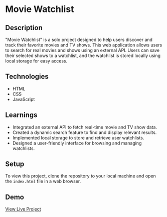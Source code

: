 # Movie Watchlist

## Description
"Movie Watchlist" is a solo project designed to help users discover and track their favorite movies and TV shows. This web application allows users to search for real movies and shows using an external API. Users can save their selected shows to a watchlist, and the watchlist is stored locally using local storage for easy access.

## Technologies
- HTML
- CSS
- JavaScript

## Learnings
- Integrated an external API to fetch real-time movie and TV show data.
- Created a dynamic search feature to find and display relevant results.
- Implemented local storage to store and retrieve user watchlists.
- Designed a user-friendly interface for browsing and managing watchlists.

## Setup
To view this project, clone the repository to your local machine and open the `index.html` file in a web browser.

## Demo
[View Live Project](#)

